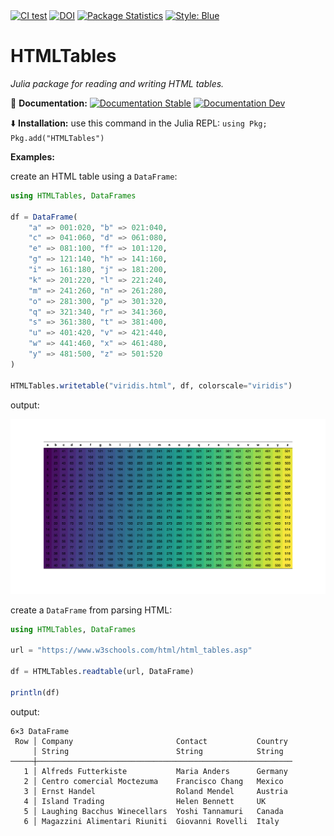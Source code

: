<div>
<a href="https://github.com/cecoeco/HTMLTables.jl/actions/workflows/CI.yml"><img alt="CI test" src="https://github.com/cecoeco/HTMLTables.jl/actions/workflows/CI.yml/badge.svg"></a>
<a href="https://zenodo.org/doi/10.5281/zenodo.11253769"><img src="https://zenodo.org/badge/779591300.svg" alt="DOI"></a>
<a href="https://juliapkgstats.com/pkg/HTMLTables"><img src="https://img.shields.io/badge/dynamic/json?url=http%3A%2F%2Fjuliapkgstats.com%2Fapi%2Fv1%2Ftotal_downloads%2FHTMLTables&query=total_requests&label=Downloads" alt="Package Statistics"></a>
<a href="https://github.com/JuliaDiff/BlueStyle"><img alt="Style: Blue" src="https://img.shields.io/badge/code%20style-blue-4495d1.svg"></a>

</div>

# HTMLTables

<i>Julia package for reading and writing HTML tables.</i>

:book: **Documentation:** <a href="https://cecoeco.github.io/HTMLTables.jl/stable/"><img src="https://img.shields.io/badge/docs-stable-aquamarine.svg" alt="Documentation Stable" /></a> <a href="https://cecoeco.github.io/HTMLTables.jl/dev/"><img src="https://img.shields.io/badge/docs-dev-aquamarine.svg" alt="Documentation Dev"></a>

:arrow_down: **Installation:** use this command in the Julia REPL: `using Pkg; Pkg.add("HTMLTables")`

**Examples:**

create an HTML table using a `DataFrame`:

```julia
using HTMLTables, DataFrames

df = DataFrame(
    "a" => 001:020, "b" => 021:040,
    "c" => 041:060, "d" => 061:080,
    "e" => 081:100, "f" => 101:120,
    "g" => 121:140, "h" => 141:160,
    "i" => 161:180, "j" => 181:200,
    "k" => 201:220, "l" => 221:240,
    "m" => 241:260, "n" => 261:280,
    "o" => 281:300, "p" => 301:320,
    "q" => 321:340, "r" => 341:360,
    "s" => 361:380, "t" => 381:400,
    "u" => 401:420, "v" => 421:440,
    "w" => 441:460, "x" => 461:480,
    "y" => 481:500, "z" => 501:520
)

HTMLTables.writetable("viridis.html", df, colorscale="viridis")
```

output:

![viridis table example](examples/viridis.png)

create a `DataFrame` from parsing HTML:

```julia
using HTMLTables, DataFrames

url = "https://www.w3schools.com/html/html_tables.asp"

df = HTMLTables.readtable(url, DataFrame)

println(df)
```

output:

```
6×3 DataFrame
 Row │ Company                       Contact           Country
     │ String                        String            String
─────┼─────────────────────────────────────────────────────────
   1 │ Alfreds Futterkiste           Maria Anders      Germany
   2 │ Centro comercial Moctezuma    Francisco Chang   Mexico
   3 │ Ernst Handel                  Roland Mendel     Austria
   4 │ Island Trading                Helen Bennett     UK
   5 │ Laughing Bacchus Winecellars  Yoshi Tannamuri   Canada
   6 │ Magazzini Alimentari Riuniti  Giovanni Rovelli  Italy
```
